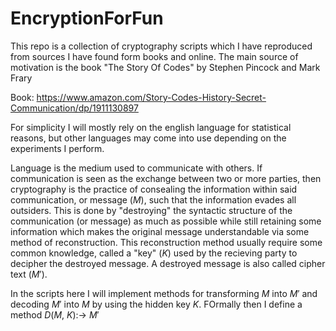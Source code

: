 # EncryptionForFun
 This repo is a collection of cryptography scripts which I have reproduced from sources I have found form books and online. The main source of motivation is the book "The Story Of Codes" by Stephen Pincock and Mark Frary


Book: https://www.amazon.com/Story-Codes-History-Secret-Communication/dp/1911130897


For simplicity I will mostly rely on the english language for statistical reasons, but other languages may come into use depending on the experiments I perform.

Language is the medium used to communicate with others. If communication is seen as the exchange between two or more parties, then cryptography is the practice of consealing the information within said communication, or message ($M$), such that the information evades all outsiders. This is done by "destroying" the syntactic structure of the communication (or message) as much as possible while still retaining some information which makes the original message understandable via some method of reconstruction. This reconstruction method usually require some common knowledge, called a "key" ($K$) used by the recieving party to decipher the destroyed message. A destroyed message is also called cipher text ($M'$).

In the scripts here I will implement methods for transforming $M$ into $M'$ and decoding $M'$ into $M$ by using the hidden key $K$. FOrmally then I define a method 
$D$($M$, $K$):-> $M'$
